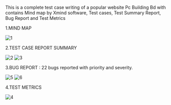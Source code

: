 This is a complete test case writing of a popular website Pc Building Bd with contains Mind map by Xmind software, Test cases, Test Summary Report, Bug Report and Test Metrics

1.MIND MAP

![1](https://github.com/nahidanik97/Test_case_writing/assets/157117314/91a8aee4-5752-44c5-94ba-3e79ba8ed9d4)

2.TEST CASE REPORT SUMMARY

![2](https://github.com/nahidanik97/Test_case_writing/assets/157117314/764af5f6-2961-4113-879b-7d49f43d3e7e)
![3](https://github.com/nahidanik97/Test_case_writing/assets/157117314/e1735649-d26e-42d2-bf05-45cb2536a8c9)

3.BUG REPORT : 22 bugs reported with priority and severity.

![5](https://github.com/nahidanik97/Test_case_writing/assets/157117314/65b48783-b6fe-4632-b018-29d3f99f4118)
![6](https://github.com/nahidanik97/Test_case_writing/assets/157117314/466247b4-6f60-4f6d-a029-cbb8dcbc683c)


4.TEST METRICS

![4](https://github.com/nahidanik97/Test_case_writing/assets/157117314/3b7f9223-6672-4296-b93f-d0cd65d70167)


